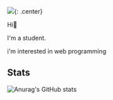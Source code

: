 

![](https://c.tenor.com/dKjJTNB04_UAAAAM/walking-gangster-walking.gif){: .center}

Hi👋

I'm a student. 

i'm interested in web programming



## Stats


![Anurag's GitHub stats](https://github-readme-stats.vercel.app/api?username=sjhmlj&theme=dark&show_icons=true&border_radius=15px&title_color=purple)

